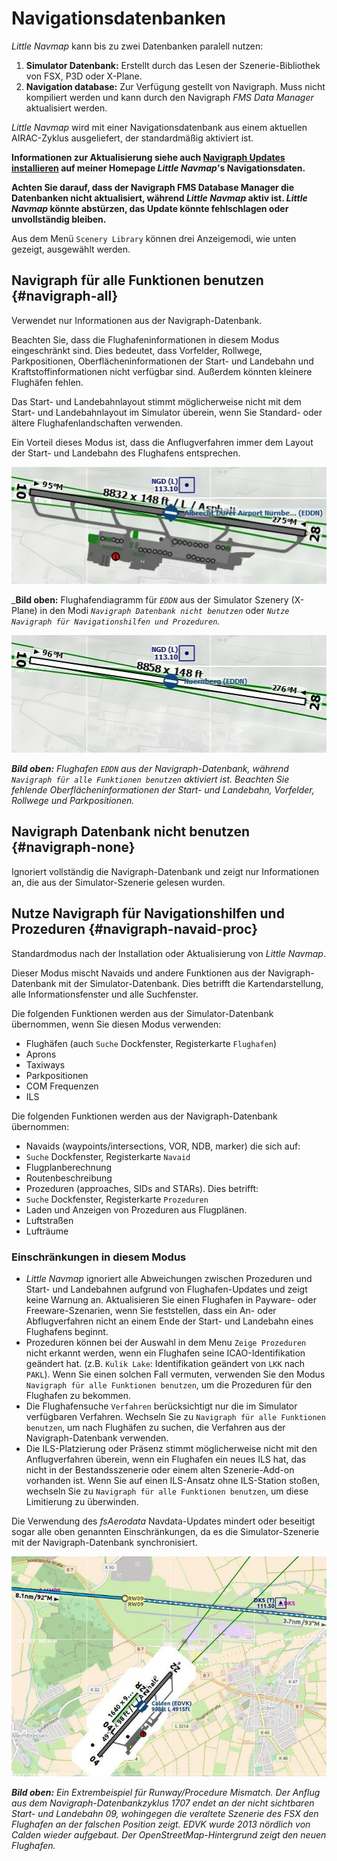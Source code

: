 # Navigationsdatenbanken

_Little Navmap_ kann bis zu zwei Datenbanken paralell nutzen:

1. **Simulator Datenbank:** Erstellt durch das Lesen der Szenerie-Bibliothek von FSX, P3D oder X-Plane.
2. **Navigation database:** Zur Verfügung gestellt von Navigraph. Muss nicht kompiliert werden und kann durch den Navigraph _FMS Data Manager_ aktualisiert werden.

_Little Navmap_ wird mit einer Navigationsdatenbank aus einem aktuellen AIRAC-Zyklus ausgeliefert, der standardmäßig aktiviert ist.

**Informationen zur Aktualisierung siehe auch [Navigraph Updates installieren](https://albar965.github.io/littlenavmap_navigraph.html) auf meiner Homepage **_Little Navmap_**'s Navigationsdaten.**

**Achten Sie darauf, dass der Navigraph FMS Database Manager die Datenbanken nicht aktualisiert, während **_Little Navmap_** aktiv ist. **_Little Navmap_** könnte abstürzen, das Update könnte fehlschlagen oder unvollständig bleiben.**

Aus dem Menü `Scenery Library` können drei Anzeigemodi, wie unten gezeigt, ausgewählt werden.

## Navigraph für alle Funktionen benutzen {#navigraph-all}

Verwendet nur Informationen aus der Navigraph-Datenbank.

Beachten Sie, dass die Flughafeninformationen in diesem Modus eingeschränkt sind. Dies bedeutet, dass Vorfelder, Rollwege, Parkpositionen, Oberflächeninformationen der Start- und Landebahn und Kraftstoffinformationen nicht verfügbar sind. Außerdem könnten kleinere Flughäfen fehlen.

Das Start- und Landebahnlayout stimmt möglicherweise nicht mit dem Start- und Landebahnlayout im Simulator überein, wenn Sie Standard- oder ältere Flughafenlandschaften verwenden.

Ein Vorteil dieses Modus ist, dass die Anflugverfahren immer dem Layout der Start- und Landebahn des Flughafens entsprechen.

![Airport from Simulator Scenery](../images/airport_simulator_scenery.jpg "Airport from Simulator Scenery")

_**Bild oben:** Flughafendiagramm für _`EDDN`_ aus der Simulator Szenery \(X-Plane\) in den Modi _`Navigraph Datenbank nicht benutzen`_ oder _`Nutze Navigraph für Navigationshilfen und Prozeduren`._

![Airport from Navdatabase](../images/airport_navigraph_only.jpg "Airport from Navdatabase")

_**Bild oben:** Flughafen `EDDN` aus der Navigraph-Datenbank, während  _`Navigraph für alle Funktionen benutzen`_ aktiviert ist. Beachten Sie fehlende Oberflächeninformationen der Start- und Landebahn, Vorfelder, Rollwege und Parkpositionen._

## Navigraph Datenbank nicht benutzen {#navigraph-none}

Ignoriert vollständig die Navigraph-Datenbank und zeigt nur Informationen an, die aus der Simulator-Szenerie gelesen wurden.

## Nutze Navigraph für Navigationshilfen und Prozeduren {#navigraph-navaid-proc}

Standardmodus nach der Installation oder Aktualisierung von _Little Navmap_.

Dieser Modus mischt Navaids und andere Funktionen aus der Navigraph-Datenbank mit der Simulator-Datenbank. Dies betrifft die Kartendarstellung, alle Informationsfenster und alle Suchfenster.

Die folgenden Funktionen werden aus der Simulator-Datenbank übernommen, wenn Sie diesen Modus verwenden:

* Flughäfen (auch `Suche` Dockfenster, Registerkarte `Flughafen`)
* Aprons
* Taxiways
* Parkpositionen
* COM Frequenzen
* ILS

Die folgenden Funktionen werden aus der Navigraph-Datenbank übernommen:

* Navaids (waypoints/intersections, VOR, NDB, marker) die sich auf:
 * `Suche` Dockfenster, Registerkarte `Navaid`
 * Flugplanberechnung
 * Routenbeschreibung
* Prozeduren (approaches, SIDs and STARs). Dies betrifft:
 * `Suche` Dockfenster, Registerkarte `Prozeduren`
 * Laden und Anzeigen von Prozeduren aus Flugplänen.
* Luftstraßen
* Lufträume

### Einschränkungen in diesem Modus

* _Little Navmap_ ignoriert alle Abweichungen zwischen Prozeduren und Start- und Landebahnen aufgrund von Flughafen-Updates und zeigt keine Warnung an. Aktualisieren Sie einen Flughafen in Payware- oder Freeware-Szenarien, wenn Sie feststellen, dass ein An- oder Abflugverfahren nicht an einem Ende der Start- und Landebahn eines Flughafens beginnt.
* Prozeduren können bei der Auswahl in dem Menu  `Zeige Prozeduren` nicht erkannt werden, wenn ein Flughafen seine ICAO-Identifikation geändert hat. \(z.B. `Kulik Lake`: Identifikation geändert von `LKK` nach `PAKL`\). Wenn Sie einen solchen Fall vermuten, verwenden Sie den Modus `Navigraph für alle Funktionen benutzen`, um die Prozeduren für den Flughafen zu bekommen.
* Die Flughafensuche `Verfahren` berücksichtigt nur die im Simulator verfügbaren Verfahren. Wechseln Sie zu `Navigraph für alle Funktionen benutzen`, um nach Flughäfen zu suchen, die Verfahren aus der Navigraph-Datenbank verwenden.
* Die ILS-Platzierung oder Präsenz stimmt möglicherweise nicht mit den Anflugverfahren überein, wenn ein Flughafen ein neues ILS hat, das nicht in der Bestandsszenerie oder einem alten Szenerie-Add-on vorhanden ist. Wenn Sie auf einen ILS-Ansatz ohne ILS-Station stoßen, wechseln Sie zu `Navigraph für alle Funktionen benutzen`,  um diese Limitierung zu überwinden.

Die Verwendung des _fsAerodata_ Navdata-Updates mindert oder beseitigt sogar alle oben genannten Einschränkungen, da es die Simulator-Szenerie mit der Navigraph-Datenbank synchronisiert.

![Approach Procedure Mismatch](../images/procedure_mismatch.jpg "Approach Procedure Mismatch")

_**Bild oben:** Ein Extrembeispiel für Runway/Procedure Mismatch. Der Anflug aus dem Navigraph-Datenbankzyklus 1707 endet an der nicht sichtbaren Start- und Landebahn 09, wohingegen die veraltete Szenerie des FSX den Flughafen an der falschen Position zeigt. EDVK wurde 2013 nördlich von Calden wieder aufgebaut. Der OpenStreetMap-Hintergrund zeigt den neuen Flughafen._

